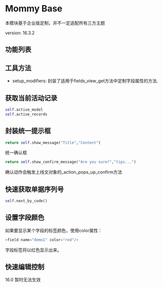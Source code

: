 # Mommy Base

本模块基于企业版定制，并不一定适配所有三方主题

version: 16.3.2

## 功能列表

## 工具方法

* setup_modifiers: 封装了适用于fields_view_get方法中定制字段属性的方法.

## 获取当前活动记录

```python
self.active_model
self.active_records
```

## 封装统一提示框

```python
return self.show_message("Title","Content")
```

统一确认框

```python
return self.show_confirm_message("Are you sure?","tips...")
```

确认动作会触发上线文对象的\_action_pops_up_confirm方法

## 快速获取单据序列号

```python
self.next_by_code()
```

## 设置字段颜色

如果要显示某个字段的标签颜色，使用color属性：

```python
<field name="demo1" color="red"/>
```

字段标签将以红色显示出来。

## 快速编辑控制

16.0 暂时无法生效